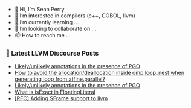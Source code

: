 - 👋 Hi, I’m Sean Perry
- 👀 I’m interested in compilers (c++, COBOL, llvm)
- 🌱 I’m currently learning ...
- 💞️ I’m looking to collaborate on ...
- 📫 How to reach me ...

<!---
s66perry/s66perry is a ✨ special ✨ repository because its `README.md` (this file) appears on your GitHub profile.
You can click the Preview link to take a look at your changes.
--->
### 📕 Latest LLVM Discourse Posts

<!-- DISCOURSE-LLVM:START -->
- [Likely/unlikely annotations in the presence of PGO](https://discourse.llvm.org/t/likely-unlikely-annotations-in-the-presence-of-pgo/88654#post_4)
- [How to avoid the allocation/deallocation inside omp.loop_nest when generating loop from affine.parallel?](https://discourse.llvm.org/t/how-to-avoid-the-allocation-deallocation-inside-omp-loop-nest-when-generating-loop-from-affine-parallel/88657#post_1)
- [Likely/unlikely annotations in the presence of PGO](https://discourse.llvm.org/t/likely-unlikely-annotations-in-the-presence-of-pgo/88654#post_3)
- [What is isExact in FloatingLiteral](https://discourse.llvm.org/t/what-is-isexact-in-floatingliteral/88655#post_5)
- [[RFC] Adding SFrame support to llvm](https://discourse.llvm.org/t/rfc-adding-sframe-support-to-llvm/86900?page=2#post_30)
<!-- DISCOURSE-LLVM:END -->

